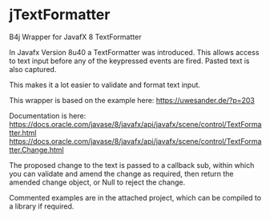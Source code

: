 # jTextFormatter
B4j Wrapper for JavafX 8 TextFormatter

In Javafx Version 8u40 a TextFormatter was introduced. This allows access to text input before any of the keypressed events are fired. Pasted text is also captured.

This makes it a lot easier to validate and format text input.

This wrapper is based on the example here: https://uwesander.de/?p=203

Documentation is here:
https://docs.oracle.com/javase/8/javafx/api/javafx/scene/control/TextFormatter.html
https://docs.oracle.com/javase/8/javafx/api/javafx/scene/control/TextFormatter.Change.html

The proposed change to the text is passed to a callback sub, within which you can validate and amend the change as required, then return the amended change object, or Null to reject the change.

Commented examples are in the attached project, which can be compiled to a library if required.
